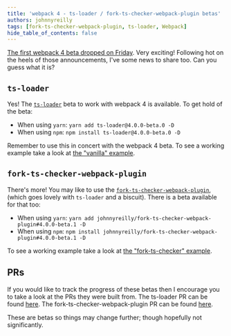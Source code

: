 ```yaml
---
title: 'webpack 4 - ts-loader / fork-ts-checker-webpack-plugin betas'
authors: johnnyreilly
tags: [fork-ts-checker-webpack-plugin, ts-loader, Webpack]
hide_table_of_contents: false
---
```


[The first webpack 4 beta dropped on Friday](https://medium.com/webpack/webpack-4-beta-try-it-today-6b1d27d7d7e2). Very exciting! Following hot on the heels of those announcements, I've some news to share too. Can you guess what it is?

## `ts-loader`

Yes! The [`ts-loader`](https://github.com/TypeStrong/ts-loader) beta to work with webpack 4 is available. To get hold of the beta:

- When using `yarn`: `yarn add ts-loader@4.0.0-beta.0 -D`
- When using `npm`: `npm install ts-loader@4.0.0-beta.0 -D`

Remember to use this in concert with the webpack 4 beta. To see a working example take a look at [the "vanilla" example](https://github.com/johnnyreilly/ts-loader/tree/master/examples/vanilla).

## `fork-ts-checker-webpack-plugin`

There's more! You may like to use the [`fork-ts-checker-webpack-plugin`](https://github.com/Realytics/fork-ts-checker-webpack-plugin), (which goes lovely with `ts-loader` and a biscuit). There is a beta available for that too:

- When using `yarn`: `yarn add johnnyreilly/fork-ts-checker-webpack-plugin#4.0.0-beta.1 -D`
- When using `npm`: `npm install johnnyreilly/fork-ts-checker-webpack-plugin#4.0.0-beta.1 -D`

To see a working example take a look at [the "fork-ts-checker" example](https://github.com/johnnyreilly/ts-loader/tree/master/examples/fork-ts-checker).

## PRs

If you would like to track the progress of these betas then I encourage you to take a look at the PRs they were built from. The ts-loader PR can be found [here](https://github.com/TypeStrong/ts-loader/pull/710). The fork-ts-checker-webpack-plugin PR can be found [here](https://github.com/Realytics/fork-ts-checker-webpack-plugin/pull/93).

These are betas so things may change further; though hopefully not significantly.
